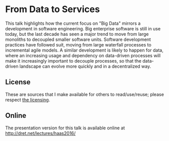 # From Data to Services

This talk highlights how the current focus on "Big Data" mirrors a development in software engineering. Big enterprise software is still in use today, but the last decade has seen a major trend to move from large monoliths to decoupled smaller software units. Software development practices have followed suit, moving from large waterfall processes to incremental agile models. A similar development is likely to happen for data, where an increasing usage and dependency on data-driven processes will make it increasingly important to decouple processes, so that the data-driven landscape can evolve more quickly and in a decentralized way.


## License

These are sources that I make available for others to read/use/reuse; please respect [the licensing](../LICENSE).


## Online

The presentation version for this talk is available online at http://dret.net/lectures/haas2016/

